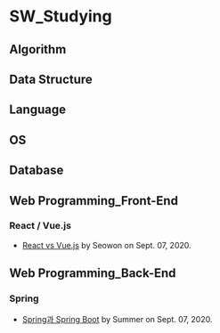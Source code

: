 # SW_Studying

## Algorithm

## Data Structure

## Language

## OS

## Database

## Web Programming_Front-End

### React / Vue.js

- [React vs Vue.js](https://github.com/ChoHaJOAH/SW_Studying/blob/master/WebProgramming/Back-End/Spring%EA%B3%BC%20SpringBoot.md) by Seowon on Sept. 07, 2020.

## Web Programming_Back-End

### Spring

- [Spring과 Spring Boot](https://github.com/ChoHaJOAH/SW_Studying/blob/master/WebProgramming/Back-End/Spring%EA%B3%BC%20SpringBoot.md) by Summer on Sept. 07, 2020.